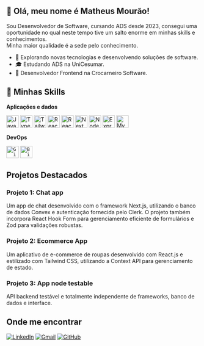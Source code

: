 ## 👋 Olá, meu nome é Matheus Mourão!


Sou Desenvolvedor de Software, cursando ADS desde 2023, consegui uma oportunidade no qual neste tempo tive um salto enorme em minhas skills e conhecimentos. <br/>Minha maior qualidade é a sede pelo conhecimento.


- 🔭 Explorando novas tecnologias e desenvolvendo soluções de software.
- 🎓 Estudando ADS na UniCesumar.
- 💼 Desenvolvedor Frontend na Crocarneiro Software.


## 🚀 Minhas Skills


**Aplicações e dados**

<div>
<img height="32" src="https://img.shields.io/badge/JavaScript-323330?style=for-the-badge&logo=javascript&logoColor=F7DF1E" alt="Javascript"/>
<img height="32" src="https://img.shields.io/badge/TypeScript-007ACC?style=for-the-badge&logo=typescript&logoColor=white" alt="Typescript"/>
<img height="32" src="https://img.shields.io/badge/Tailwind_CSS-38B2AC?style=for-the-badge&logo=tailwind-css&logoColor=white" alt="TailwindCss"/>
<img height="32" src="https://img.shields.io/badge/React-20232A?style=for-the-badge&logo=react&logoColor=61DAFB" alt="React"/>
<img height="32" src="https://img.shields.io/badge/React_Native-20232A?style=for-the-badge&logo=react&logoColor=61DAFB" alt="ReactNative"/>
<img height="32" src="https://img.shields.io/badge/next.js-000000?style=for-the-badge&logo=nextdotjs&logoColor=white" alt="NextJs"/>
<img height="32" src="https://img.shields.io/badge/Node.js-43853D?style=for-the-badge&logo=node.js&logoColor=white" alt="Node"/>
<img height="32" src="https://img.shields.io/badge/Express.js-000000?logo=express&logoColor=fff&style=flat" alt="Express"/>
<img height="32" src="https://img.shields.io/badge/MySQL-00000F?style=for-the-badge&logo=mysql&logoColor=white" alt="MySQL"/>
</div>


**DevOps**

<code><img height="32" src="https://img.shields.io/badge/Git-E34F26?style=for-the-badge&logo=git&logoColor=white" alt="Git"/></code>
<code><img height="32" src="https://img.shields.io/badge/Bitbucket-330F63?style=for-the-badge&logo=bitbucket&logoColor=white" alt="BitBucket"/></code>



## Projetos Destacados
### Projeto 1: Chat app
Um app de chat desenvolvido com o framework Next.js, utilizando o banco de dados Convex e autenticação fornecida pelo Clerk. O projeto também incorpora React Hook Form para gerenciamento eficiente de formulários e Zod para validações robustas.

### Projeto 2: Ecommerce App
Um aplicativo de e-commerce de roupas desenvolvido com React.js e estilizado com Tailwind CSS, utilizando a Context API para gerenciamento de estado.

### Projeto 3: App node testable
API backend testável e totalmente independente de frameworks, banco de dados e interface.

## Onde me encontrar

[![LinkedIn](https://img.shields.io/badge/LinkedIn-0077B5?style=for-the-badge&logo=linkedin&logoColor=white)](https://www.linkedin.com/in/matheus-mour%C3%A3o-13a838208/)
[![Gmail](https://img.shields.io/badge/Gmail-D14836?style=for-the-badge&logo=gmail&logoColor=white)](mailto:matheusmouraotc@gmail.com)
[![GitHub](https://img.shields.io/badge/GitHub-100000?style=for-the-badge&logo=github&logoColor=white)](https://github.com/Matheus-TC-Mourao)
